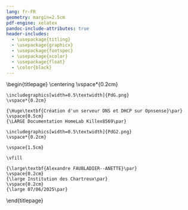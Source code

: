 ```yaml
---
lang: fr-FR
geometry: margin=2.5cm
pdf-engine: xelatex
pandoc-include-attributes: true
header-includes:
  - \usepackage{titling}
  - \usepackage{graphicx}
  - \usepackage{fontspec}
  - \usepackage{xcolor}
  - \usepackage{float}
  - \color{black}
---
```


\begin{titlepage}
    \centering
    \vspace*{0.2cm}

    \includegraphics[width=0.5\textwidth]{PdG.png}
    \vspace*{0.2cm}

    {\Huge\textbf{Création d'un serveur DNS et DHCP sur Opnsense}\par}
    \vspace{0.5cm}
    {\LARGE Documentation HomeLab Killex8569\par}

    \includegraphics[width=0.5\textwidth]{PdG2.png}
    \vspace*{0.2cm}

    \vspace{1.5cm}

    \vfill

    {\large\textbf{Alexandre FAUBLADIER--ANETTE}\par}
    \vspace{0.2cm}
    {\large Institution des Chartreux\par}
    \vspace{0.2cm}
    {\large 07/06/2025\par}
\end{titlepage}
